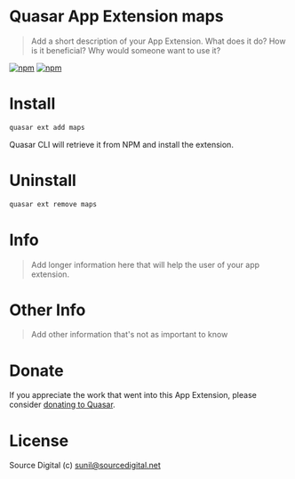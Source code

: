 # Quasar App Extension maps

> Add a short description of your App Extension. What does it do? How is it beneficial? Why would someone want to use it?

[![npm](https://img.shields.io/npm/v/@sourcesync/quasar-app-extension-maps.svg?label=@sourcesync/quasar-app-extension-maps)](https://www.npmjs.com/package/quasar-app-extension-maps)
[![npm](https://img.shields.io/npm/dt/@sourcesync/quasar-app-extension-maps.svg)](https://www.npmjs.com/package/quasar-app-extension-maps)

# Install

```bash
quasar ext add maps
```
Quasar CLI will retrieve it from NPM and install the extension.

# Uninstall

```bash
quasar ext remove maps
```

# Info
> Add longer information here that will help the user of your app extension.

# Other Info
> Add other information that's not as important to know

# Donate
If you appreciate the work that went into this App Extension, please consider [donating to Quasar](https://donate.quasar.dev).

# License
Source Digital (c) sunil@sourcedigital.net
